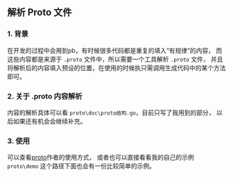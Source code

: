 ## 解析 Proto 文件

### 1. 背景
在开发的过程中会用到pb，有时候很多代码都是重复的填入“有规律”的内容，
而这些内容都是来源于 `.proto` 文件中，所以需要一个工具解析 `.proto` 文件，
并且将解析后的内容填入预设的位置，在使用的时候执只需调用生成代码中的某个方法即可。

### 2. 关于 .proto 内容解析
内容的解析具体可以看 `proto\doc\proto结构.go`，目前只写了我用到的部分，
以后如果还有机会会继续补充。

### 3. 使用
可以查看[proto](https://github.com/emicklei/proto)作者的使用方式，
或者也可以直接看看我的自己的示例 `proto\demo` 这个路径下面也会有一份比较简单的示例。

